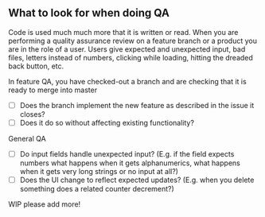What to look for when doing QA
---

Code is used much much more that it is written or read. When you are performing a quality assurance review on a feature branch or a product you are in the role of a user. Users give expected and unexpected input, bad files, letters instead of numbers, clicking while loading, hitting the dreaded back button, etc.

In feature QA, you have checked-out a branch and are checking that it is ready to merge into master

* [ ] Does the branch implement the new feature as described in the issue it closes?
* [ ] Does it do so without affecting existing functionality?

General QA

* [ ] Do input fields handle unexpected input? (E.g. if the field expects numbers what happens when it gets alphanumerics, what happens when it gets very long strings or no input at all?)
* [ ] Does the UI change to reflect expected updates? (E.g. when you delete something does a related counter decrement?)

WIP please add more!

